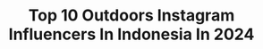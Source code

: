 ---
title: Top 10 Outdoors Instagram Influencers In Indonesia In 2024
description: >-
  Find top outdoors Instagram influencers in Indonesia in 2024. Most popular hashtags: #outdoors #nature #photooftheday #photography.
platform: Instagram
hits: 164
text_top: Identify the most popular Instagram profiles on inBeat.
text_bottom: Our platform has 164 Instagram influencers like this in Indonesia for you to work with.
profiles:
  - username: "ninda_felina"
    fullname: >-
      Ninda Felina D.y
    bio: >-
      Born & Raised OUTDOORS 🌿 Earth Warrior 🌏 Co-Founder @soleswims #solemates CP : +6287772001991 (Lucky)
    location: "Indonesia"
    followers: 26891
    engagement: 256
    commentsToLikes: 0.008383
    id: ck5q0e5fz5kac0i1114a2ribr
    verified: true
    hashtags: "#klinikkecantikanjaksel, #damanvipexperience, #chivasid, #vampiredermapen"
  - username: "badakkekar"
    fullname: >-
      Muhammad Aristianto
    bio: >-
      Adventure | Outdoors | Travel Portofolio @kanagarapictures badakkekarwork@gmail.com Based in Batang, Indonesia
    location: "Indonesia"
    followers: 5351
    engagement: 1055
    commentsToLikes: 0.173394
    id: ck0u689ay17kh0i19wcu9v05b
    verified: false
    hashtags: "#livefolkindonesia, #stayandwander, #weroamdjiera, #roamtheplanet"
  - username: "bryantbrian"
    fullname: >-
      Brian Notodihardjo
    bio: >-
      @heartbreaksports • @kankysportstyle • @byslashb • @never_seen.before
    location: "Indonesia"
    followers: 34025
    engagement: 146
    commentsToLikes: 0.007404
    id: ck5qa0r44dykc0i11axn62e23
    verified: false
    hashtags: "#heartbreakfits, #everythinginbetween, #waywt, #whatyourocking"
  - username: "sumbar_rancak"
    fullname: >-
      Sumbar Rancak
    bio: >-
      “Lamak Dek Awak Katuju Dek Urang” #babayopulo | #badaceh | #rabana
    location: "Indonesia"
    followers: 491971
    engagement: 55
    commentsToLikes: 0.013643
    id: ck1372n6o9grx0i19fil0x1e4
    verified: false
    hashtags: "#sumbar, #sumaterabarat, #picoftheday, #exploresumbar"
  - username: "sukanya_maitra"
    fullname: >-
      𝐒𝐮𝐤𝐚𝐧𝐲𝐚 𝐌𝐚𝐢𝐭𝐫𝐚 | 𝑲𝒐𝒍𝒌𝒂𝒕𝒂
    bio: >-
      XXI^ || Gemini 💌mail id: sukanyamaitra99@gmail.com @specsofkolkata 📍 Calcutta, India.
    location: "Indonesia"
    followers: 14952
    engagement: 396
    commentsToLikes: 0.042701
    id: ck8t80t4sioxt0j78pkmuxkoq
    verified: false
    hashtags: "#kolkatabloggers, #plixxoinfluencer, #outdoorshoot, #kolkatakaleidoscope"
  - username: "hallo.arafiita89"
    fullname: >-
      GEMINI♊
    bio: >-
      _ Allah swt💜 _ Real account!!! _ 16 Juni 2003 _ Follow my second accounts @arafita89_2nd _ Purwodadi, Grobogan
    location: "Indonesia"
    followers: 62945
    engagement: 545
    commentsToLikes: 0.006490
    id: ck14i4koadm5h0i195z19kc95
    verified: false
    hashtags: "#hijabtutorial, #purwodadi, #purwodadihitskekinian, #selfie"
  - username: "_kopites_man"
    fullname: >-
      Iman
    bio: >-
      Phonephotography 📱 OPPO A9, Reno 4 Bandung - Purwakarta Indonesia Random feeds, tones Lightroom - Snapseed You'll Never Walk Alone #pejalankakibiasa
    location: "Indonesia"
    followers: 14981
    engagement: 937
    commentsToLikes: 0.194249
    id: ck5cbezkifal00i11qhyce43r
    verified: false
    hashtags: "#indonesiageographic, #lifeofadventure, #ourplanetdaily, #travelblogger"
  - username: "vantoffel"
    fullname: >-
      I.R.F.A.N.
    bio: >-
      🎓 Bachelor of Industrial Engineering ⠀⠀💪 Gym & Traveling Addict ⠀⠀⠀ ⠀🔷 Blue Man🔹 ⠀⠀⠀ ⠀🎤 Movie & Music Holic ⠀⠀ 🏠 GRS-SUB 📌 Unfollow = BLOCK
    location: "Indonesia"
    followers: 11764
    engagement: 430
    commentsToLikes: 0.061546
    id: ckapausobxjwr0i780drsqr5k
    verified: false
    hashtags: "#picoftheday, #neverstopexploring, #exploremalang, #hike"
  - username: "henryjupither"
    fullname: >-
      Henry Jupither
    bio: >-
      Renaissance Man #JaybirdTeam @jaybirdsport @prelovedbyrenaissanceman for my pre-loved collection
    location: "Indonesia"
    followers: 17598
    engagement: 214
    commentsToLikes: 0.038701
    id: ckaoysbiqiuxh0i78vgkz279r
    verified: false
    hashtags: "#morning, #outdoors, #pool, #renaissanceman"
  - username: "bhanne_cassuma"
    fullname: >-
      𝙗 𝙖 𝙣 𝙞 𝙖 𝙢 𝙧 𝙪
    bio: >-
      ▪️ 𝘈𝘮𝘢𝘵𝘦𝘶𝘳 ▪️ 𝘙𝘢𝘯𝘥𝘰𝘮 𝘎𝘢𝘭𝘭𝘦𝘳𝘺 ▪️ 𝘒𝘦𝘵𝘢𝘯𝘨𝘨𝘶𝘯𝘨𝘢𝘯, 𝘉𝘳𝘦𝘣𝘦𝘴, 𝘊𝘦𝘯𝘵𝘳𝘢𝘭 𝘑𝘢𝘷𝘢 ▪️ 𝘔𝘰𝘣𝘪𝘭𝘦𝘱𝘩𝘰𝘵𝘰𝘨𝘳𝘢𝘱𝘩𝘺 (𝘮𝘰𝘵𝘰𝘱𝘢𝘬𝘦𝘩𝘱)
    location: "Indonesia"
    followers: 5924
    engagement: 1033
    commentsToLikes: 0.264073
    id: ckap6suncha290i787gz9i9t5
    verified: false
    hashtags: "#adventure, #nature, #hptografi, #longexposure"
---